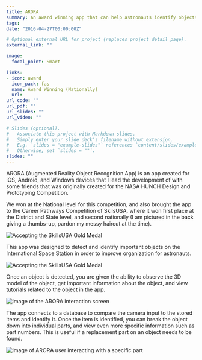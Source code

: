 ```yaml
---
title: ARORA 
summary: An award winning app that can help astronauts identify objects on the International Space Station. 
tags:
date: "2016-04-27T00:00:00Z"

# Optional external URL for project (replaces project detail page).
external_link: ""

image:
  focal_point: Smart

links:
- icon: award
  icon_pack: fas
  name: Award Winning (Nationally)
  url: 
url_code: ""
url_pdf: ""
url_slides: ""
url_video: ""

# Slides (optional).
#   Associate this project with Markdown slides.
#   Simply enter your slide deck's filename without extension.
#   E.g. `slides = "example-slides"` references `content/slides/example-slides.md`.
#   Otherwise, set `slides = ""`.
slides: ""
---
```


ARORA (Augmented Reality Object Recognition App) is an app created for iOS, Android, and Windows devices that I lead the development of with some friends that was originally created for the NASA HUNCH Design and Prototyping Competition. 

We won at the National level for this competition, and also brought the app to the Career Pathways Competition of SkilsUSA, where it won first place at the District and State level, and second nationally (I am pictured in the back giving a thumbs-up, pardon my messy haircut at the time).

![Accepting the SkillsUSA Gold Medal](/img/arora/me.png)

This app was designed to detect and identify important objects on the International Space Station in order to improve organization for astronauts. 

![Accepting the SkillsUSA Gold Medal](/img/arora/detect.png)

Once an object is detected, you are given the ability to observe the 3D model of the object, get important information about the object, and view tutorials related to the object in the app. 

![Image of the ARORA interaction screen](/img/arora/interact1.png)

The app connects to a database to compare the camera input to the stored items and identify it. Once the item is identified, you can break the object down into individual parts, and view even more specific information such as part numbers. This is useful if a replacement part on an object needs to be found.

![Image of ARORA user interacting with a specific part](/img/arora/interact2.png)
